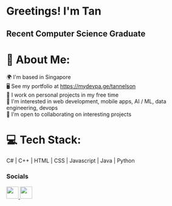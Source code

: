 

Greetings! I'm Tan
===========================================================================================================================

Recent Computer Science Graduate
-------------------------------------------
# 💫 About Me:
🌍  I'm based in Singapore<br>🖥️  See my portfolio at https://mydevpa.ge/tannelson<br>🚀  I work on personal projects in my free time <br>🧠  I'm interested in web development, mobile apps, AI / ML, data engineering, devops <br>🤝  I'm open to collaborating on interesting projects


# 💻 Tech Stack:
C# | C++ | HTML | CSS | Javascript | Java | Python






### Socials

<p align="left"> <a href="https://www.github.com/tannelson21121" target="_blank" rel="noreferrer"> <picture> <source media="(prefers-color-scheme: dark)" srcset="https://raw.githubusercontent.com/danielcranney/readme-generator/main/public/icons/socials/github-dark.svg" /> <source media="(prefers-color-scheme: light)" srcset="https://raw.githubusercontent.com/danielcranney/readme-generator/main/public/icons/socials/github.svg" /> <img src="https://raw.githubusercontent.com/danielcranney/readme-generator/main/public/icons/socials/github.svg" width="32" height="32" /> </picture> </a> <a href="https://www.linkedin.com/in/nelson-tcs" target="_blank" rel="noreferrer"> <picture> <source media="(prefers-color-scheme: dark)" srcset="https://raw.githubusercontent.com/danielcranney/readme-generator/main/public/icons/socials/linkedin-dark.svg" /> <source media="(prefers-color-scheme: light)" srcset="https://raw.githubusercontent.com/danielcranney/readme-generator/main/public/icons/socials/linkedin.svg" /> <img src="https://raw.githubusercontent.com/danielcranney/readme-generator/main/public/icons/socials/linkedin.svg" width="32" height="32" /> </picture> </a></p>


